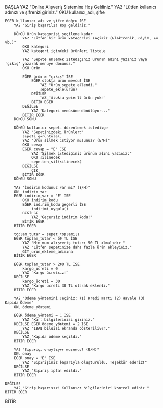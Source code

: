 BAŞLA
    YAZ "Online Alışveriş Sistemine Hoş Geldiniz."
    YAZ "Lütfen kullanıcı adınızı ve şifrenizi giriniz."
    OKU kullanıcı_adı, şifre

    EĞER kullanıcı_adı ve şifre doğru İSE
        YAZ "Giriş başarılı! Hoş geldiniz."
        
        DÖNGÜ ürün_kategorisi seçilene kadar
            YAZ "Lütfen bir ürün kategorisi seçiniz (Elektronik, Giyim, Ev vb.)"
            OKU kategori
            YAZ kategori içindeki ürünleri listele
            
            YAZ "Sepete eklemek istediğiniz ürünün adını yazınız veya 'çıkış' yazarak menüye dönünüz."
            OKU ürün
            
            EĞER ürün ≠ "çıkış" İSE
                EĞER stokta ürün mevcut İSE
                    YAZ "Ürün sepete eklendi."
                    sepete_ekle(ürün)
                DEĞİLSE
                    YAZ "Stokta yeterli ürün yok!"
                BİTİR EĞER
            DEĞİLSE
                YAZ "Kategori menüsüne dönülüyor..."
            BİTİR EĞER
        DÖNGÜ SONU

        DÖNGÜ kullanıcı sepeti düzenlemek istedikçe
            YAZ "Sepetinizdeki ürünler:"
            sepeti_görüntüle()
            YAZ "Ürün silmek istiyor musunuz? (E/H)"
            OKU cevap
            EĞER cevap = "E" İSE
                YAZ "Silmek istediğiniz ürünün adını yazınız:"
                OKU silinecek
                sepetten_sil(silinecek)
            DEĞİLSE
                ÇIK
            BİTİR EĞER
        DÖNGÜ SONU

        YAZ "İndirim kodunuz var mı? (E/H)"
        OKU indirim_var
        EĞER indirim_var = "E" İSE
            OKU indirim_kodu
            EĞER indirim_kodu geçerli İSE
                indirimi_uygula()
            DEĞİLSE
                YAZ "Geçersiz indirim kodu!"
            BİTİR EĞER
        BİTİR EĞER

        toplam_tutar = sepet_toplamı()
        EĞER toplam_tutar < 50 TL İSE
            YAZ "Minimum alışveriş tutarı 50 TL olmalıdır!"
            YAZ "Lütfen sepetinize daha fazla ürün ekleyiniz."
            GİT ürün_ekleme_adımına
        BİTİR EĞER

        EĞER toplam_tutar > 200 TL İSE
            kargo_ücreti = 0
            YAZ "Kargo ücretsiz!"
        DEĞİLSE
            kargo_ücreti = 30
            YAZ "Kargo ücreti 30 TL olarak eklendi."
        BİTİR EĞER

        YAZ "Ödeme yöntemini seçiniz: (1) Kredi Kartı (2) Havale (3) Kapıda Ödeme"
        OKU ödeme_yöntemi

        EĞER ödeme_yöntemi = 1 İSE
            YAZ "Kart bilgilerinizi giriniz."
        DEĞİLSE EĞER ödeme_yöntemi = 2 İSE
            YAZ "IBAN bilgisi ekranda gösteriliyor."
        DEĞİLSE
            YAZ "Kapıda ödeme seçildi."
        BİTİR EĞER

        YAZ "Siparişi onaylıyor musunuz? (E/H)"
        OKU onay
        EĞER onay = "E" İSE
            YAZ "Siparişiniz başarıyla oluşturuldu. Teşekkür ederiz!"
        DEĞİLSE
            YAZ "Sipariş iptal edildi."
        BİTİR EĞER

    DEĞİLSE
        YAZ "Giriş başarısız! Kullanıcı bilgilerinizi kontrol ediniz."
    BİTİR EĞER
BİTİR

